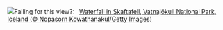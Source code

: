 ![](https://www.bing.com/th?id=OHR.SkaftafellWaterfall_EN-US3934499773_UHD.jpg&w=1000)Falling for this view?:&nbsp;&ensp;[Waterfall in Skaftafell, Vatnajökull National Park, Iceland (© Nopasorn Kowathanakul/Getty Images)](https://www.bing.com/th?id=OHR.SkaftafellWaterfall_EN-US3934499773_UHD.jpg)
<br><br/>
